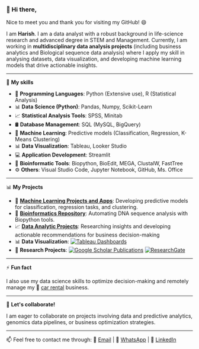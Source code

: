 ### 👋 Hi there, 

Nice to meet you and thank you for visiting my GitHub! 😄

I am **Harish**. I am a data analyst with a robust background in life-science research and advanced degree in STEM and Management. 
Currently, I am working in **multidisciplinary data analysis projects** (including business analytics and Biological sequence data analysis) where I apply my skill in analysing datasets, 
data visualization, and developing machine learning models that drive actionable insights.   

---


🌱 **My skills**
- 🐍 **Programming Languages**: Python (Extensive use), R (Statistical Analysis)  
- 📊 **Data Science (Python)**: Pandas, Numpy, Scikit-Learn  
- 📈 **Statistical Analysis Tools**: SPSS, Minitab  
- 🛢️ **Database Management**: SQL (MySQL, BigQuery)  
- 🤖 **Machine Learning**: Predictive models (Classification, Regression, K-Means Clustering)  
- 📊 **Data Visualization**: Tableau, Looker Studio  
- 💻 **Application Development**: Streamlit  
- 🧬 **Bioinformatic Tools**: Biopython, BioEdit, MEGA, ClustalW, FastTree  
- ⚙️ **Others**: Visual Studio Code, Jupyter Notebook, GitHub, Ms. Office  

---

📊 **My Projects**  
- 🤖 [**Machine Learning Projects and Apps**](https://github.com/harishmuh/machine_learning_projects/tree/main): Developing predictive models for classification, regression tasks, and clustering.  
- 🧬 [**Bioinformatics Repository**](https://github.com/harishmuh/bioinformatics_biopython_projects): Automating DNA sequence analysis with Biopython tools.  
- 📈 [**Data Analytic Projects**](#): Researching insights and developing actionable recommendations for business decision-making   
- 📊 **Data Visualization**: [![Tableau Dashboards](https://img.shields.io/badge/Tableau-Dashboards-orange?style=flat&logo=Tableau)](https://public.tableau.com/app/profile/harish.muhammad/vizzes)  
- 🔬 **Research Projects**: [![Google Scholar Publications](https://img.shields.io/badge/Google-Scholar-blue?style=flat&logo=GoogleScholar)](https://scholar.google.com/citations?user=TokimwYAAAAJ&hl=en)  [![ResearchGate](https://img.shields.io/badge/ResearchGate-%2300CCBB.svg?style=for-the-badge&logo=ResearchGate&logoColor=white)](https://www.researchgate.net/profile/Harish-Muhammad-2)

---

⚡ **Fun fact**

I also use my data science skills to optimize decision-making and remotely manage my 🚗 [car rental](https://arasyarentcar.com/) business.

---

👀 **Let's collaborate!**

I am eager to collaborate on projects involving data and predictive analytics, genomics data pipelines, or business optimization strategies.

---

📫 Feel free to contact me through:
📧 [Email](mailto:harishmuh@gmail.com) | 📱 [WhatsApp](https://wa.me/6281288387694) | 💼 [LinkedIn](https://www.linkedin.com/in/harish-muhammad-7b600b102/)

  
